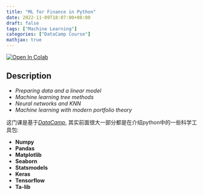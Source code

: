```yaml
---
title: "ML for Finance in Python"
date: 2022-11-09T18:07:00+08:00
draft: false
tags: ["Machine Learning"]
categories: ["DataCamp Course"]
mathjax: true
---
```


<a target="_blank" href="https://colab.research.google.com/github/noahlias/ml_for_finance_in_python/blob/master/ml_for_finance.ipynb">
  <img src="https://colab.research.google.com/assets/colab-badge.svg" alt="Open In Colab"/>
</a>

## Description

- *Preparing data and a linear model*
- *Machine learning tree methods*
- *Neural networks and KNN*
- *Machine learning with modern portfolio theory*

这门课是基于[*DataCamp*](https://campus.datacamp.com/courses/machine-learning-for-finance-in-python),
其实前面很大一部分都是在介绍python中的一些科学工具包:

- **Numpy**
- **Pandas**
- **Matplotlib**
- **Seaborn**
- **Statsmodels**
- **Keras**
- **Tensorflow**
- **Ta-lib**